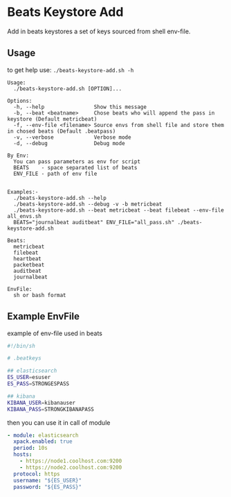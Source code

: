 # Beats Keystore Add

Add in beats keystores a set of keys sourced from shell env-file.

## Usage

to get help use: `./beats-keystore-add.sh -h`
```
Usage:
  ./beats-keystore-add.sh [OPTION]...

Options:
  -h, --help                Show this message
  -b, --beat <beatname>     Chose beats who will append the pass in keystore (Default metricbeat)
  -f, --env-file <filename> Source envs from shell file and store them in chosed beats (Default .beatpass)
  -v, --verbose             Verbose mode
  -d, --debug               Debug mode

By Env:
  You can pass parameters as env for script
  BEATS    - space separated list of beats
  ENV_FILE - path of env file


Examples:-
  ./beats-keystore-add.sh --help
  ./beats-keystore-add.sh --debug -v -b metricbeat
  ./beats-keystore-add.sh --beat metricbeat --beat filebeat --env-file all_envs.sh
  BEATS="journalbeat auditbeat" ENV_FILE="all_pass.sh" ./beats-keystore-add.sh

Beats:
  metricbeat
  filebeat
  heartbeat
  packetbeat
  auditbeat
  journalbeat

EnvFile:
  sh or bash format
```

## Example EnvFile
example of env-file used in beats

```sh
#!/bin/sh

# .beatkeys

## elasticsearch
ES_USER=esuser
ES_PASS=STRONGESPASS

## kibana
KIBANA_USER=kibanauser
KIBANA_PASS=STRONGKIBANAPASS
```

then you can use it in call of module
```yaml
- module: elasticsearch
  xpack.enabled: true
  period: 10s
  hosts:
    - https://node1.coolhost.com:9200
    - https://node2.coolhost.com:9200
  protocol: https
  username: "${ES_USER}"
  password: "${ES_PASS}"
```


